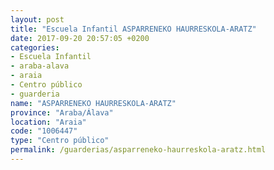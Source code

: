 ```yaml
---
layout: post
title: "Escuela Infantil ASPARRENEKO HAURRESKOLA-ARATZ"
date: 2017-09-20 20:57:05 +0200
categories:
- Escuela Infantil
- araba-alava
- araia
- Centro público
- guarderia
name: "ASPARRENEKO HAURRESKOLA-ARATZ"
province: "Araba/Álava"
location: "Araia"
code: "1006447"
type: "Centro público"
permalink: /guarderias/asparreneko-haurreskola-aratz.html
---
```

